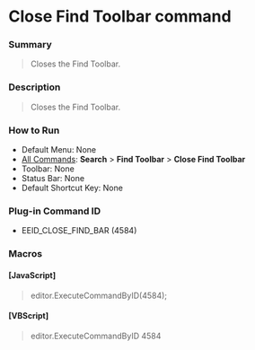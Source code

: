# Close Find Toolbar command

### Summary

> Closes the Find Toolbar.

### Description

> Closes the Find Toolbar.

### How to Run

- Default Menu: None
- [All Commands](../tools/all_commands): **Search**
\> **Find Toolbar** \> **Close Find Toolbar**
- Toolbar: None
- Status Bar: None
- Default Shortcut Key: None

### Plug-in Command ID

- EEID\_CLOSE\_FIND\_BAR (4584)

### Macros

#### \[JavaScript\]

> editor.ExecuteCommandByID(4584);

#### \[VBScript\]

> editor.ExecuteCommandByID 4584
